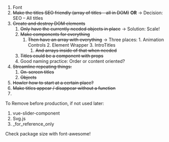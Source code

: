 1. Font
2. ~~Make the titles SEO friendly (array of titles – all in DOM)~~ **OR** -> Decision: SEO – All titles
3. ~~Create and destroy DOM elements~~
   1. ~~Only have the currently needed objects in place~~ -> Solution: Scale!
   2. ~~Make components for everything~~
      1. ~~Then have an array with everything~~ -> Three places: 1. Animation Controls 2. Element Wrapper 3. IntroTitles
         1. ~~And arrays inside of that when needed~~
   3. ~~Titles could be a component with props~~
   4. Good naming practice: Order or content oriented?
4. ~~Streamline repeating things:~~
   1. ~~On-screen titles~~
   2. ~~Objects~~
5. ~~Howler how to start at a certain place?~~
6. ~~Make titles appear / disappear without a function~~
7. 

To Remove before production, if not used later:
1. vue-slider-component
2. Svg.js
3. _for_reference_only

Check package size with font-awesome!
